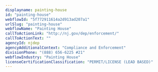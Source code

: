 ```yaml
---
displayname: painting-house
id: "painting-house"
webflowId: "5f772911614a2d913ad207a1"
urlSlug: "painting-house"
webflowName: "Painting House"
callToActionLink: "http://nj.gov/dep/enforcement/"
callToActionText: ""
agencyId: njdep
agencyAdditionalContext: "Compliance and Enforcement"
divisionPhone: "(888) 656-6225 #21"
webflowIndustry: "Painting House"
licenseCertificationClassification: "PERMIT/LICENSE (LEAD BASED)"
---
```

